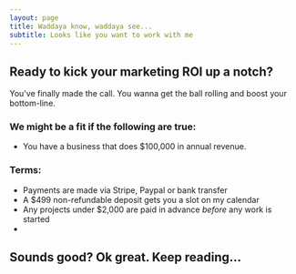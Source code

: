 ```yaml
---
layout: page
title: Waddaya know, waddaya see... 
subtitle: Looks like you want to work with me
---
```


## Ready to kick your marketing ROI up a notch? 

You've finally made the call. You wanna get the ball rolling and boost your bottom-line. 


### We might be a fit if the following are true:

- You have a business that does $100,000 in annual revenue. 


### Terms:

- Payments are made via Stripe, Paypal or bank transfer 
- A $499 non-refundable deposit gets you a slot on my calendar 
- Any projects under $2,000 are paid in advance _before_ any work is started
- 

## Sounds good? Ok great. Keep reading...

